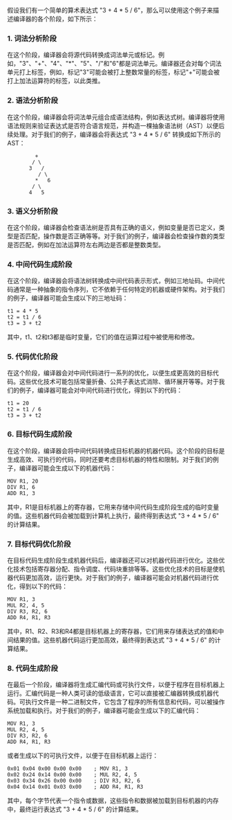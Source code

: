 假设我们有一个简单的算术表达式 "3 + 4 * 5 / 6"，那么可以使用这个例子来描述编译器的各个阶段，如下所示：

### 1. 词法分析阶段

在这个阶段，编译器会将源代码转换成词法单元或标记。例如，"3"、"+"、"4"、"*"、"5"、"/"和"6"都是词法单元。编译器还会对每个词法单元打上标签，例如，标记"3"可能会被打上整数常量的标签，标记"+"可能会被打上加法运算符的标签，以此类推。

### 2. 语法分析阶段

在这个阶段，编译器会将词法单元组合成语法结构，例如表达式树。编译器将使用语法规则来验证表达式是否符合语言规范，并构造一棵抽象语法树（AST）以便后续处理。对于我们的例子，编译器会将表达式 "3 + 4 * 5 / 6" 转换成如下所示的 AST：

```
         +
        / \
       3   /
          / \
         *   6
        / \
       4   5
```

### 3. 语义分析阶段

在这个阶段，编译器会检查语法树是否具有正确的语义，例如变量是否已定义，类型是否匹配，操作数是否正确等等。对于我们的例子，编译器会检查操作数的类型是否匹配，例如在加法运算符左右两边是否都是整数类型。

### 4. 中间代码生成阶段

在这个阶段，编译器会将语法树转换成中间代码表示形式，例如三地址码。中间代码通常是一种抽象的指令序列，它不依赖于任何特定的机器或硬件架构。对于我们的例子，编译器可能会生成以下的三地址码：

```
t1 = 4 * 5
t2 = t1 / 6
t3 = 3 + t2
```

其中，t1、t2和t3都是临时变量，它们的值在运算过程中被使用和修改。

### 5. 代码优化阶段

在这个阶段，编译器会对中间代码进行一系列的优化，以便生成更高效的目标代码。这些优化技术可能包括常量折叠、公共子表达式消除、循环展开等等。对于我们的例子，编译器可能会对中间代码进行优化，得到以下的代码：

```
t1 = 20
t2 = t1 / 6
t3 = 3 + t2
```

### 6. 目标代码生成阶段

在这个阶段，编译器会将中间代码转换成目标机器的机器代码。这个阶段的目标是生成高效、可执行的代码，同时还要考虑目标机器的特性和限制。对于我们的例子，编译器可能会生成以下的机器代码：

```
MOV R1, 20
DIV R1, 6
ADD R1, 3
```

其中，R1是目标机器上的寄存器，它用来存储中间代码生成阶段生成的临时变量的值。这些机器代码会被加载到计算机上执行，最终得到表达式 "3 + 4 * 5 / 6" 的计算结果。

### 7. 目标代码优化阶段

在目标代码生成阶段生成机器代码后，编译器还可以对机器代码进行优化。这些优化技术包括寄存器分配、指令调度、代码块重排等等。这些优化技术的目标是使机器代码更加高效，运行更快。对于我们的例子，编译器可能会对机器代码进行优化，得到以下的代码：

```
MOV R1, 3
MUL R2, 4, 5
DIV R3, R2, 6
ADD R4, R1, R3
```

其中，R1、R2、R3和R4都是目标机器上的寄存器，它们用来存储表达式的值和中间结果的值。这些机器代码运行更加高效，最终得到表达式 "3 + 4 * 5 / 6" 的计算结果。

### 8. 代码生成阶段

在最后一个阶段，编译器将生成汇编代码或可执行文件，以便于程序在目标机器上运行。汇编代码是一种人类可读的低级语言，它可以直接被汇编器转换成机器代码。可执行文件是一种二进制文件，它包含了程序的所有信息和代码，可以被操作系统加载和执行。对于我们的例子，编译器可能会生成以下的汇编代码：

```
MOV R1, 3
MUL R2, 4, 5
DIV R3, R2, 6
ADD R4, R1, R3
```

或者生成以下的可执行文件，以便于在目标机器上运行：

```
0x01 0x04 0x00 0x00 0x00    ; MOV R1, 3
0x02 0x24 0x14 0x00 0x00    ; MUL R2, 4, 5
0x03 0x34 0x26 0x00 0x00    ; DIV R3, R2, 6
0x04 0x14 0x01 0x03 0x00    ; ADD R4, R1, R3
```

其中，每个字节代表一个指令或数据，这些指令和数据被加载到目标机器的内存中，最终运行表达式 "3 + 4 * 5 / 6" 的计算结果。
